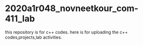 # 2020a1r048_novneetkour_com-411_lab
this repository is for c++ codes.
here is for uploading the c++ codes,projects,lab activities.
